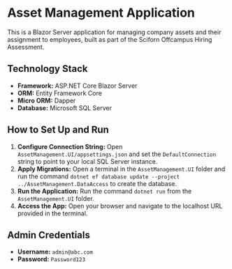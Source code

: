 # Asset Management Application

This is a Blazor Server application for managing company assets and their assignment to employees, built as part of the Sciforn Offcampus Hiring Assessment.

## Technology Stack
-   **Framework:** ASP.NET Core Blazor Server
-   **ORM:** Entity Framework Core
-   **Micro ORM:** Dapper
-   **Database:** Microsoft SQL Server

## How to Set Up and Run

1.  **Configure Connection String:** Open `AssetManagement.UI/appsettings.json` and set the `DefaultConnection` string to point to your local SQL Server instance.
2.  **Apply Migrations:** Open a terminal in the `AssetManagement.UI` folder and run the command `dotnet ef database update --project ../AssetManagement.DataAccess` to create the database.
3.  **Run the Application:** Run the command `dotnet run` from the `AssetManagement.UI` folder.
4.  **Access the App:** Open your browser and navigate to the localhost URL provided in the terminal.

## Admin Credentials

* **Username:** `admin@abc.com`
* **Password:** `Password123`